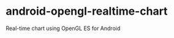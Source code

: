 android-opengl-realtime-chart
=============================

Real-time chart using OpenGL ES for Android
